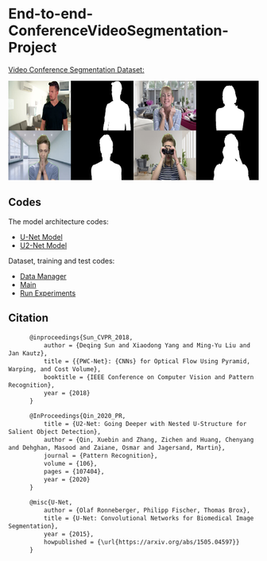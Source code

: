 # End-to-end-ConferenceVideoSegmentation-Project

[Video Conference Segmentation Dataset:](https://github.com/kuangzijian/Flow-Based-Video-Segmentation)

<p align="center">
  <img height="200"  src="images/dataset.png">
</p>

## Codes

The model architecture codes:

* [U-Net Model](https://github.com/knrl/End-to-end-ConferenceVideoSegmentation-Project/blob/main/models/unet.py)
* [U2-Net Model](https://github.com/knrl/End-to-end-ConferenceVideoSegmentation-Project/blob/main/models/u2net.py)

Dataset, training and test codes:

* [Data Manager](https://github.com/knrl/End-to-end-ConferenceVideoSegmentation-Project/blob/main/data_manager.py)
* [Main](https://github.com/knrl/End-to-end-ConferenceVideoSegmentation-Project/blob/main/main.py)
* [Run Experiments](https://github.com/knrl/End-to-end-ConferenceVideoSegmentation-Project/blob/main/run_experiment.py)


## Citation
```
      @inproceedings{Sun_CVPR_2018,
          author = {Deqing Sun and Xiaodong Yang and Ming-Yu Liu and Jan Kautz},
          title = {{PWC-Net}: {CNNs} for Optical Flow Using Pyramid, Warping, and Cost Volume},
          booktitle = {IEEE Conference on Computer Vision and Pattern Recognition},
          year = {2018}
      }
```
```
      @InProceedings{Qin_2020_PR,
          title = {U2-Net: Going Deeper with Nested U-Structure for Salient Object Detection},
          author = {Qin, Xuebin and Zhang, Zichen and Huang, Chenyang and Dehghan, Masood and Zaiane, Osmar and Jagersand, Martin},
          journal = {Pattern Recognition},
          volume = {106},
          pages = {107404},
          year = {2020}
      }
``` 
```
      @misc{U-Net,
          author = {Olaf Ronneberger, Philipp Fischer, Thomas Brox},
          title = {U-Net: Convolutional Networks for Biomedical Image Segmentation},
          year = {2015},
          howpublished = {\url{https://arxiv.org/abs/1505.04597}}
      }
```  
